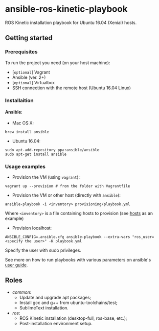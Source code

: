 # ansible-ros-kinetic-playbook

ROS Kinetic installation playbook for Ubuntu 16.04 (Xenial) hosts.

## Getting started

### Prerequisites

To run the project you need (on your host machine):
- [`optional`] Vagrant
- Ansible (ver. 2+)
- [`optional`] Virtualbox
- SSH connection with the remote host (Ubuntu 16.04 Linux)

### Installaition

#### Ansible:

- Mac OS X:
```shell
brew install ansible
```
- Ubuntu 16.04:
```shell
sudo apt-add-repository ppa:ansible/ansible
sudo apt-get install ansible
```

### Usage examples

- Provision the VM (using `vagrant`):
```shell
vagrant up --provision # from the folder with Vagrantfile
```

- Provision the VM or other host (directly with `ansible`):
```shell
ansible-playbook -i <inventory> provisioning/playbook.yml
```
Where `<inventory>` is a file containing hosts to provision (see [hosts](provisioning/hosts) as an example)

- Provision localhost:
```shell
ANSIBLE_CONFIG=.ansible.cfg ansible-playbook --extra-vars "ros_user=<specify the user>" -K playbook.yml
```
Specify the user with sudo privileges. 

See more on how to run playbooks with various parameters on ansible's [user guide](https://docs.ansible.com/ansible/2.5/user_guide/index.html).

## Roles

- _common_:
  - Update and upgrade apt packages;
  - Install gcc and g++ from ubuntu-toolchains/test;
  - SublimeText installation.
- _ros_:
  - ROS Kinetic installation (desktop-full, ros-base, etc.);
  - Post-installation environment setup.
